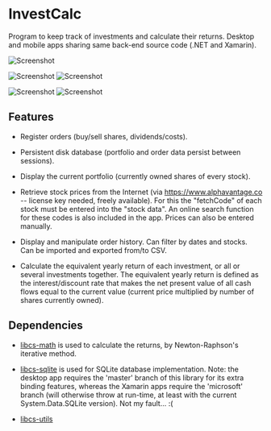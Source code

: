 # InvestCalc
Program to keep track of investments and calculate their returns.
Desktop and mobile apps sharing same back-end source code (.NET and Xamarin).

![Screenshot](https://i.postimg.cc/zGWbYDp2/Invest-Calc.png "Example of main window, on Windows environment")

![Screenshot](https://i.postimg.cc/9fwXdB82/Invest-Calc-0.png "Example of main screen, on Android environment")
![Screenshot](https://i.postimg.cc/9fwXdB82/Invest-Calc-1.png "Stock menu, on Android environment")

![Screenshot](https://i.postimg.cc/9fwXdB82/Invest-Calc-2.png "Main options, on Android environment")
![Screenshot](https://i.postimg.cc/9fwXdB82/Invest-Calc-3.png "History of buy/sell/dividend/cost operations, on Android environment")

## Features
* Register orders
(buy/sell shares, dividends/costs).

* Persistent disk database
(portfolio and order data persist between sessions).

* Display the current portfolio
(currently owned shares of every stock).

* Retrieve stock prices from the Internet
(via <https://www.alphavantage.co>
-- license key needed, freely available).
For this the "fetchCode" of each stock must be entered into the "stock data".
An online search function for these codes is also included in the app.
Prices can also be entered manually.

* Display and manipulate order history.
Can filter by dates and stocks.
Can be imported and exported from/to CSV.

* Calculate the equivalent yearly return of each investment,
or all or several investments together.
The equivalent yearly return is defined as the interest/discount rate
that makes the net present value of all cash flows
equal to the current value
(current price multiplied by number of shares currently owned).

## Dependencies
* [libcs-math](https://github.com/XavierAP/libcs-math)
is used to calculate the returns,
by Newton-Raphson's iterative method.

* [libcs-sqlite](https://github.com/XavierAP/libcs-sqlite)
is used for SQLite database implementation.
Note: the desktop app requires the 'master' branch of this library
for its extra binding features,
whereas the Xamarin apps require the 'microsoft' branch
(will otherwise throw at run-time, at least with the current System.Data.SQLite version).
Not my fault... :(

* [libcs-utils](https://github.com/XavierAP/libcs-utils)
